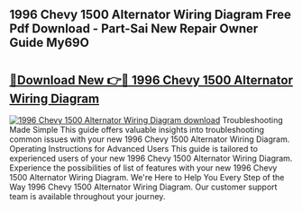 ## 1996 Chevy 1500 Alternator Wiring Diagram Free Pdf Download - Part-Sai New Repair Owner Guide My69O

# <h2><a href="http://dfiyxd.blite.top/?on=1996+Chevy+1500+Alternator+Wiring+Diagram">🔗Download New 👉🔴 1996 Chevy 1500 Alternator Wiring Diagram</a></h2>

[![1996 Chevy 1500 Alternator Wiring Diagram download](https://i.imgur.com/lujVjoI.png)](http://dfiyxd.blite.top/?on=1996+Chevy+1500+Alternator+Wiring+Diagram)
Troubleshooting Made Simple This guide offers valuable insights into troubleshooting common issues with your new 1996 Chevy 1500 Alternator Wiring Diagram. Operating Instructions for Advanced Users This guide is tailored to experienced users of your new 1996 Chevy 1500 Alternator Wiring Diagram. Experience the possibilities of list of features with your new 1996 Chevy 1500 Alternator Wiring Diagram. We're Here to Help You Every Step of the Way 1996 Chevy 1500 Alternator Wiring Diagram. Our customer support team is available throughout your journey.
